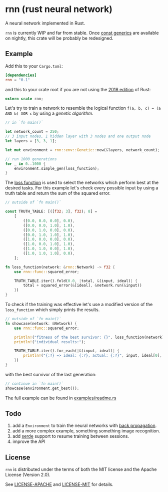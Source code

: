 # rnn (rust neural network) 

A neural network implemented in Rust.

`rnn` is currently WIP and far from stable. Once [const generics](https://github.com/rust-lang/rust/issues/44580) are available on nightly, this crate will be probably be redesigned.

## Example

Add this to your `Cargo.toml`:

```toml
[dependencies]
rnn = "0.1"
```

and this to your crate root if you are not using the [2018 edition](https://rust-lang-nursery.github.io/edition-guide/rust-2018/index.html) of Rust:

```rust
extern crate rnn;
```

Let's try to train a network to resemble the logical function `f(a, b, c) = (a AND b) XOR c` by using a *genetic algorithm*.

```rust
// in `fn main()`

let network_count = 250;
// 3 input nodes, 1 hidden layer with 3 nodes and one output node
let layers = [3, 3, 1];

let mut environment = rnn::env::Genetic::new(&layers, network_count);

// run 1000 generations
for _ in 0..1000 {
    environment.simple_gen(loss_function);
}
```

The [loss function](https://en.wikipedia.org/wiki/Loss_function) is used to select the networks which perform best at the desired tasks.
For this example let's check every possible input by using a truth table and return the sum of the squared error.

```rust
// outside of `fn main()`

const TRUTH_TABLE: [([f32; 3], f32); 8] =
    [
        ([0.0, 0.0, 0.0], 0.0),
        ([0.0, 0.0, 1.0], 1.0),
        ([0.0, 1.0, 0.0], 0.0),
        ([0.0, 1.0, 1.0], 1.0),
        ([1.0, 0.0, 0.0], 0.0),
        ([1.0, 0.0, 1.0], 1.0),
        ([1.0, 1.0, 0.0], 1.0),
        ([1.0, 1.0, 1.0], 0.0),
    ];

fn loss_function(network: &rnn::Network) -> f32 {    
    use rnn::func::squared_error;

    TRUTH_TABLE.iter().fold(0.0, |total, &(input, ideal)| {
        total + squared_error(&[ideal], &network.run(&input))
    })
}
```

To check if the training was effective let's use a modified version of the `loss_function` which simply prints the results.

```rust
// outside of `fn main()`
fn showcase(network: &Network) {    
    use rnn::func::squared_error;

    println!("fitness of the best survivor: {}", loss_function(network);
    println!("individual results:");

    TRUTH_TABLE.iter().for_each(|&(input, ideal)| {
        println!("{:?} => ideal: {:?}, actual: {:?}", input, ideal[0], network.run(&input));
    })
}
```

with the best survivor of the last generation:
```rust
// continue in `fn main()`
showcase(environment.get_best());
```

The full example can be found in [examples/readme.rs](examples/readme.rs)

## Todo

1. add a `Environment` to train the neural networks with [back propagation](https://en.wikipedia.org/wiki/Backpropagation).
1. add a more complex example, something something image recognition.
1. add [serde](https://crates.io/crates/serde) support to resume training between sessions.
3. improve the API


## License

`rnn` is distributed under the terms of both the MIT license and the
Apache License (Version 2.0).

See [LICENSE-APACHE](LICENSE-APACHE) and [LICENSE-MIT](LICENSE-MIT) for details.


